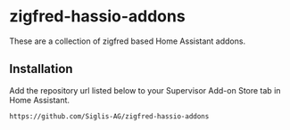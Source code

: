 # zigfred-hassio-addons
These are a collection of zigfred based Home Assistant addons.

## Installation

Add the repository url listed below to your Supervisor Add-on Store tab in Home
Assistant.

```txt
https://github.com/Siglis-AG/zigfred-hassio-addons
```
